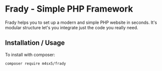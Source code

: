 # Frady - Simple PHP Framework

Frady helps you to set up a modern and simple PHP website in seconds. It's modular structure let's you integrate just the code you really need. 

## Installation / Usage

To install with composer: 

```sh
composer require m4sx5/frady
```
